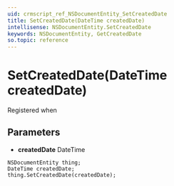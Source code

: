 ```yaml
---
uid: crmscript_ref_NSDocumentEntity_SetCreatedDate
title: SetCreatedDate(DateTime createdDate)
intellisense: NSDocumentEntity.SetCreatedDate
keywords: NSDocumentEntity, GetCreatedDate
so.topic: reference
---
```


# SetCreatedDate(DateTime createdDate)

Registered when

## Parameters

* **createdDate** DateTime

```crmscript
NSDocumentEntity thing;
DateTime createdDate;
thing.SetCreatedDate(createdDate);
```

